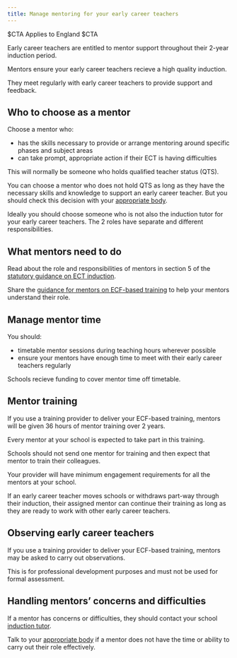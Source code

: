 ```yaml
---
title: Manage mentoring for your early career teachers
---
```


$CTA
Applies to England
$CTA


Early career teachers are entitled to mentor support throughout their 2-year induction period.

Mentors ensure your early career teachers recieve a high quality induction.

They meet regularly with early career teachers to provide support and feedback.


## Who to choose as a mentor

Choose a mentor who:

* has the skills necessary to provide or arrange mentoring around specific phases and subject areas
* can take prompt, appropriate action if their ECT is having difficulties

This will normally be someone who holds qualified teacher status (QTS).

You can choose a mentor who does not hold QTS as long as they have the necessary skills and knowledge to support an early career teacher. But you should check this decision with your [appropriate body]().

Ideally you should choose someone who is not also the induction tutor for your early career teachers. The 2 roles have separate and different responsibilities.

## What mentors need to do

Read about the role and responsibilities of mentors in section 5 of the [statutory guidance on ECT induction](https://www.gov.uk/government/publications/induction-for-early-career-teachers-england).

Share the [guidance for mentors on ECF-based training](https://www.gov.uk/guidance/guidance-for-mentors-how-to-support-ecf-based-training) to help your mentors understand their role.

## Manage mentor time
You should:

* timetable mentor sessions during teaching hours wherever possible
* ensure your mentors have enough time to meet with their early career teachers regularly

Schools recieve funding to cover mentor time off timetable.

## Mentor training

If you use a training provider to deliver your ECF-based training, mentors will be given 36 hours of mentor training over 2 years. 

Every mentor at your school is expected to take part in this training. 

Schools should not send one mentor for training and then expect that mentor to train their colleagues. 

Your provider will have minimum engagement requirements for all the mentors at your school.

If an early career teacher moves schools or withdraws part-way through their induction, their assigned mentor can continue their training as long as they are ready to work with other early career teachers.

## Observing early career teachers

If you use a training provider to deliver your ECF-based training, mentors may be asked to carry out observations. 

This is for professional development purposes and must not be used for formal assessment.

## Handling mentors’ concerns and difficulties

If a mentor has concerns or difficulties, they should contact your school [induction tutor](nominate-induction-tutor).

Talk to your [appropriate body]() if a mentor does not have the time or ability to carry out their role effectively.


